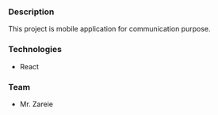### Description
This project is mobile application for communication purpose.


### Technologies

* React

### Team
* Mr. Zareie